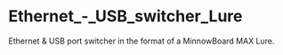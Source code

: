 # Ethernet_-_USB_switcher_Lure
Ethernet &amp; USB port switcher in the format of a MinnowBoard MAX Lure. 
